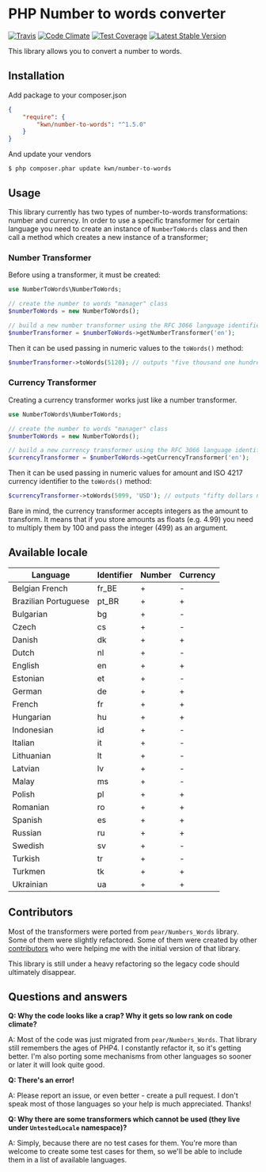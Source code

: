 # PHP Number to words converter

[![Travis](https://travis-ci.org/kwn/number-to-words.svg?branch=master)](https://travis-ci.org/kwn/number-to-words)
[![Code Climate](https://codeclimate.com/github/kwn/number-to-words/badges/gpa.svg)](https://codeclimate.com/github/kwn/number-to-words)
[![Test Coverage](https://codeclimate.com/github/kwn/number-to-words/badges/coverage.svg)](https://codeclimate.com/github/kwn/number-to-words/coverage)
[![Latest Stable Version](https://poser.pugx.org/kwn/number-to-words/v/stable)](https://packagist.org/packages/kwn/number-to-words)

This library allows you to convert a number to words.

## Installation

Add package to your composer.json

```json
{
    "require": {
        "kwn/number-to-words": "^1.5.0"
    }
}
```

And update your vendors

```
$ php composer.phar update kwn/number-to-words
```


## Usage

This library currently has two types of number-to-words transformations: number and currency. In order to use a specific transformer for certain language you need to create an instance of `NumberToWords` class and then call a method which creates a new instance of a transformer;

### Number Transformer

Before using a transformer, it must be created:

```php
use NumberToWords\NumberToWords;

// create the number to words "manager" class
$numberToWords = new NumberToWords();

// build a new number transformer using the RFC 3066 language identifier
$numberTransformer = $numberToWords->getNumberTransformer('en');
```

Then it can be used passing in numeric values to the `toWords()` method:

```php
$numberTransformer->toWords(5120); // outputs "five thousand one hundred twenty"
```

### Currency Transformer

Creating a currency transformer works just like a number transformer.

```php
use NumberToWords\NumberToWords;

// create the number to words "manager" class
$numberToWords = new NumberToWords();

// build a new currency transformer using the RFC 3066 language identifier
$currencyTransformer = $numberToWords->getCurrencyTransformer('en');
```

Then it can be used passing in numeric values for amount and ISO 4217 currency identifier to the `toWords()` method:

```php
$currencyTransformer->toWords(5099, 'USD'); // outputs "fifty dollars ninety nine cents"
```

Bare in mind, the currency transformer accepts integers as the amount to transform. It means that if you store amounts as floats (e.g. 4.99) you need to multiply them by 100 and pass the integer (499) as an argument.

## Available locale

Language             | Identifier | Number | Currency |
---------------------|------------|--------|----------|
Belgian French       | fr_BE      | +      | -        |
Brazilian Portuguese | pt_BR      | +      | +        |
Bulgarian            | bg         | +      | -        |
Czech                | cs         | +      | -        |
Danish               | dk         | +      | +        |
Dutch                | nl         | +      | -        |
English              | en         | +      | +        |
Estonian             | et         | +      | -        |
German               | de         | +      | +        |
French               | fr         | +      | +        |
Hungarian            | hu         | +      | +        |
Indonesian           | id         | +      | -        |
Italian              | it         | +      | -        |
Lithuanian           | lt         | +      | -        |
Latvian              | lv         | +      | -        |
Malay                | ms         | +      | -        |
Polish               | pl         | +      | +        |
Romanian             | ro         | +      | +        |
Spanish              | es         | +      | +        |
Russian              | ru         | +      | +        |
Swedish              | sv         | +      | -        |
Turkish              | tr         | +      | -        |
Turkmen              | tk         | +      | +        |
Ukrainian            | ua         | +      | +        |

## Contributors

Most of the transformers were ported from `pear/Numbers_Words` library. Some of them were slightly refactored. Some of them were created by other [contributors](https://github.com/kwn/number-to-words/graphs/contributors) who were helping me with the initial version of that library.

This library is still under a heavy refactoring so the legacy code should ultimately disappear.

## Questions and answers

**Q: Why the code looks like a crap? Why it gets so low rank on code climate?**

A: Most of the code was just migrated from `pear/Numbers_Words`. That library still remembers the ages of PHP4. I constantly refactor it, so it's getting better. I'm also porting some mechanisms from other languages so sooner or later it will look quite good.

**Q: There's an error!**

A: Please report an issue, or even better - create a pull request. I don't speak most of those languages so your help is much appreciated. Thanks!

**Q: Why there are some transformers which cannot be used (they live under `UntestedLocale` namespace)?**

A: Simply, because there are no test cases for them. You're more than welcome to create some test cases for them, so we'll be able to include them in a list of available languages.
